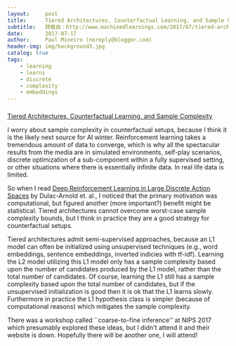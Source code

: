 ```yaml
---
layout:     post
title:      Tiered Architectures, Counterfactual Learning, and Sample Complexity
subtitle:   转载自：http://www.machinedlearnings.com/2017/07/tiered-architectures-counterfactual.html
date:       2017-07-17
author:     Paul Mineiro (noreply@blogger.com)
header-img: img/background3.jpg
catalog: true
tags:
    - learning
    - learns
    - discrete
    - complexity
    - embeddings
---
```













### 
[Tiered Architectures, Counterfactual Learning, and Sample Complexity](http://www.machinedlearnings.com/2017/07/tiered-architectures-counterfactual.html)


I worry about sample complexity in counterfactual setups, because I think it is the likely next source for AI winter. Reinforcement learning takes a tremendous amount of data to converge, which is why all the spectacular results from the media are in simulated environments, self-play scenarios, discrete optimization of a sub-component within a fully supervised setting, or other situations where there is essentially infinite data. In real life data is limited.

So when I read [Deep Reinforcement Learning in Large Discrete Action Spaces](https://arxiv.org/abs/1512.07679) by Dulac-Arnold et. al., I noticed that the primary motivation was computational, but figured another (more important?) benefit might be statistical. Tiered architectures cannot overcome worst-case sample complexity bounds, but I think in practice they are a good strategy for counterfactual setups.

Tiered architectures admit semi-supervised approaches, because an L1 model can often be initialized using unsupervised techniques (e.g., word embeddings, sentence embeddings, inverted indicies with tf-idf). Learning the L2 model utilizing this L1 model only has a sample complexity based upon the number of candidates produced by the L1 model, rather than the total number of candidates. Of course, learning the L1 still has a sample complexity based upon the total number of candidates, but if the unsupervised initialization is good then it is ok that the L1 learns slowly. Furthermore in practice the L1 hypothesis class is simpler (because of computational reasons) which mitigates the sample complexity.

There was a workshop called ``coarse-to-fine inference'' at NIPS 2017 which presumably explored these ideas, but I didn't attend it and their website is down. Hopefully there will be another one, I will attend!












